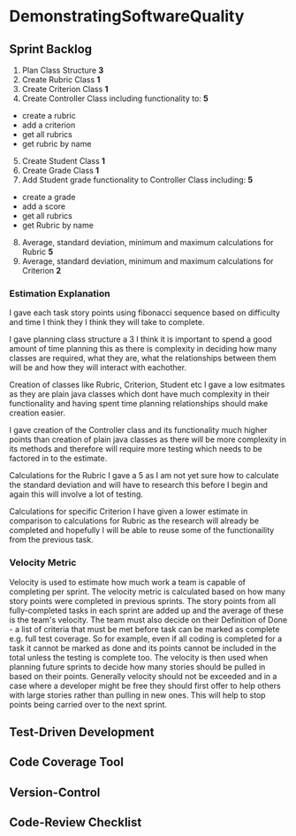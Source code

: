 # DemonstratingSoftwareQuality

## Sprint Backlog

1. Plan Class Structure **3**
2. Create Rubric Class **1**
3. Create Criterion Class **1**
4. Create Controller Class including functionality to: **5**
 - create a rubric
 - add a criterion
 - get all rubrics
 - get rubric by name
5. Create Student Class **1**
6. Create Grade Class **1**
7. Add Student grade functionality to Controller Class including: **5**
 - create a grade
 - add a score
 - get all rubrics
 - get Rubric by name 
8. Average, standard deviation, minimum and maximum calculations for Rubric **5**
9. Average, standard deviation, minimum and maximum calculations for Criterion **2**

### Estimation Explanation
I gave each task story points using fibonacci sequence based on difficulty and time I think they I think they will take to complete.

I gave planning class structure a 3 I think it is important to spend a good amount of time planning this as there is complexity in deciding how many classes are required, what they are, what the relationships between them will be and how they will interact with eachother.

Creation of classes like Rubric, Criterion, Student etc I gave a low esitmates as they are plain java classes which dont have much complexity in their functionality and having spent time planning relationships should make creation easier.

I gave creation of the Controller class and its functionality much higher points than creation of plain java classes as there will be more complexity in its methods and therefore will require more testing which needs to be factored in to the estimate. 

Calculations for the Rubric I gave a 5 as I am not yet sure how to calculate the standard deviation and will have to research this before I begin and again this will involve a lot of testing.

Calculations for specific Criterion I have given a lower estimate in comparison to calculations for Rubric as the research will already be completed and hopefully I will be able to reuse some of the functionaility from the previous task.


### Velocity Metric

Velocity is used to estimate how much work a team is capable of completing per sprint. The velocity metric is calculated based on how many story points were completed in previous sprints. The story points from all fully-completed tasks in each sprint are added up and the average of these is the team's velocity. The team must also decide on their Definition of Done - a list of criteria that must be met before task can be marked as complete e.g. full test coverage. So for example, even if all coding is completed for a task it cannot be marked as done and its points cannot be included in the total unless the testing is complete too. The velocity is then used when planning future sprints to decide how many stories should be pulled in based on their points. Generally velocity should not be exceeded and in a case where a developer might be free they should first offer to help others with large stories rather than pulling in new ones. This will help to stop points being carried over to the next sprint.


## Test-Driven Development

## Code Coverage Tool

## Version-Control

## Code-Review Checklist